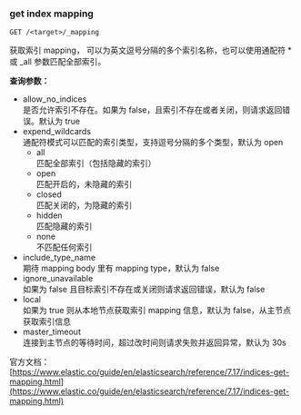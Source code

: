 ### get index mapping

```
GET /<target>/_mapping

```

获取索引 mapping，<target> 可以为英文逗号分隔的多个索引名称，也可以使用通配符 \* 或 _all 参数匹配全部索引。

**查询参数：**

- allow_no_indices  
    是否允许索引不存在。如果为 false，且索引不存在或者关闭，则请求返回错误。默认为 true
- expend_wildcards  
    通配符模式可以匹配的索引类型，支持逗号分隔的多个类型，默认为 open
    - all  
        匹配全部索引（包括隐藏的索引）
    - open  
        匹配开启的，未隐藏的索引
    - closed  
        匹配关闭的，为隐藏的索引
    - hidden  
        匹配隐藏的索引
    - none  
        不匹配任何索引
- include_type_name  
    期待 mapping body 里有 mapping type，默认为 false
- ignore_unavailable  
    如果为 false 且目标索引不存在或关闭则请求返回错误，默认为 false
- local  
    如果为 true 则从本地节点获取索引 mapping 信息，默认为 false，从主节点获取索引信息
- master_timeout  
    连接到主节点的等待时间，超过改时间则请求失败并返回异常，默认为 30s
    

官方文档：[https://www.elastic.co/guide/en/elasticsearch/reference/7.17/indices-get-mapping.html](https://www.elastic.co/guide/en/elasticsearch/reference/7.17/indices-get-mapping.html)

